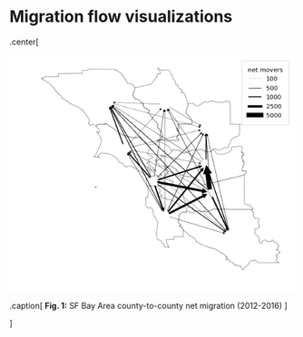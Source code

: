 # Migration flow visualizations
.center[

![SF Bay Area county-to-county net migration (2012-2016)](/images/sfbay_net_migration.png)

.caption[
**Fig. 1:** SF Bay Area county-to-county net migration (2012-2016)
]

]



